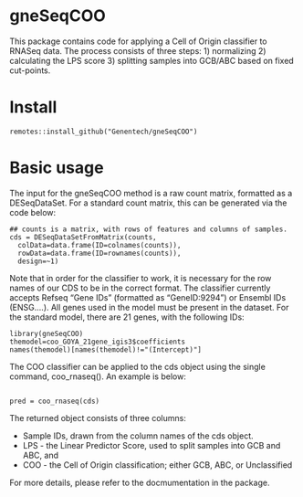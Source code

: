 # gneSeqCOO

This package contains code for applying a Cell of Origin classifier to RNASeq data. The process consists of three steps: 
	1) normalizing
	2) calculating the LPS score
	3) splitting samples into GCB/ABC based on fixed cut-points.

# Install

```
remotes::install_github("Genentech/gneSeqCOO")
```

# Basic usage

The input for the gneSeqCOO method is a raw count matrix, formatted as a DESeqDataSet. For a standard count matrix, this can be generated via the code below:

```{r,eval=FALSE}
## counts is a matrix, with rows of features and columns of samples.
cds = DESeqDataSetFromMatrix(counts,
  colData=data.frame(ID=colnames(counts)),
  rowData=data.frame(ID=rownames(counts)),
  design=~1)
```

Note that in order for the classifier to work, it is necessary for the row names of our CDS to be in the correct format. The classifier currently accepts Refseq “Gene IDs” (formatted as “GeneID:9294”) or Ensembl IDs (ENSG....). All genes used in the model must be present in the dataset. For the standard model, there are 21 genes, with the following IDs:

```{r,echo=FALSE,message=FALSE}
library(gneSeqCOO)
themodel=coo_GOYA_21gene_igis3$coefficients
names(themodel)[names(themodel)!="(Intercept)"]
```

The COO classifier can be applied to the cds object using the single command, coo_rnaseq(). An example is below:

```{r,eval=FALSE}

pred = coo_rnaseq(cds)

```

The returned object consists of three columns:
  - Sample IDs, drawn from the column names of the cds object.
  - LPS - the Linear Predictor Score, used to split samples into GCB and ABC, and
  - COO - the Cell of Origin classification; either GCB, ABC, or Unclassified


For more details, please refer to the docmumentation in the package.
